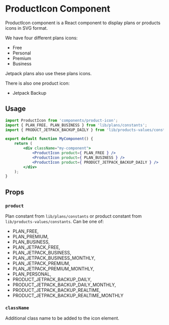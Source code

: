 ProductIcon Component
=============

ProductIcon component is a React component to display plans or products icons in SVG format.

We have four different plans icons:
- Free
- Personal
- Premium
- Business

Jetpack plans also use these plans icons.

There is also one product icon:
- Jetpack Backup

## Usage

```jsx
import ProductIcon from 'components/product-icon';
import { PLAN_FREE, PLAN_BUSINESS } from 'lib/plans/constants';
import { PRODUCT_JETPACK_BACKUP_DAILY } from 'lib/products-values/constants';

export default function MyComponent() {
    return (
        <div className="my-component">
            <ProductIcon product={ PLAN_FREE } />
            <ProductIcon product={ PLAN_BUSINESS } />
            <ProductIcon product={ PRODUCT_JETPACK_BACKUP_DAILY } />
        </div>
    );
}

```

## Props

### `product`

Plan constant from `lib/plans/constants` or product constant from `lib/products-values/constants`. Can be one of:

- PLAN_FREE,
- PLAN_PREMIUM,
- PLAN_BUSINESS,
- PLAN_JETPACK_FREE,
- PLAN_JETPACK_BUSINESS,
- PLAN_JETPACK_BUSINESS_MONTHLY,
- PLAN_JETPACK_PREMIUM,
- PLAN_JETPACK_PREMIUM_MONTHLY,
- PLAN_PERSONAL,
- PRODUCT_JETPACK_BACKUP_DAILY,
- PRODUCT_JETPACK_BACKUP_DAILY_MONTHLY,
- PRODUCT_JETPACK_BACKUP_REALTIME,
- PRODUCT_JETPACK_BACKUP_REALTIME_MONTHLY

### `className`

Additional class name to be added to the icon element.

